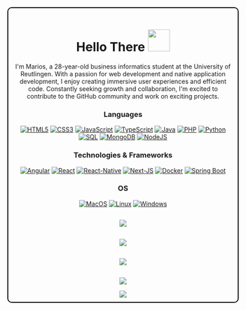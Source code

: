 <div style="width: 100%; padding: 10px; text-align:center; border: 2px solid black; border-radius: 10px;">

# Hello There <img style="width:50px; height:50px;" src="https://lumiere-a.akamaihd.net/v1/images/image_24de51ea.gif" />

I'm Marios, a 28-year-old business informatics student at the University of Reutlingen. 
With a passion for web development and native application development, 
I enjoy creating immersive user experiences and efficient code. Constantly seeking growth and collaboration, 
I'm excited to contribute to the GitHub community and work on exciting projects.

### Languages
[![HTML5](https://img.shields.io/badge/html5-black?style=for-the-badge&logo=html5)](https://github.com/whoismarios)
[![CSS3](https://img.shields.io/badge/css3-black?style=for-the-badge&logo=css3)](https://github.com/whoismarios)
[![JavaScript](https://img.shields.io/badge/javascript-black?style=for-the-badge&logo=javascript)](https://github.com/whoismarios)
[![TypeScript](https://img.shields.io/badge/typescript-black?style=for-the-badge&logo=typescript)](https://github.com/whoismarios)
[![Java](https://img.shields.io/badge/java-black?style=for-the-badge&logo=openjdk)](https://github.com/whoismarios)
[![PHP](https://img.shields.io/badge/php-black?style=for-the-badge&logo=php&logoColor=white)](https://github.com/whoismarios)
[![Python](https://img.shields.io/badge/python-black?style=for-the-badge&logo=python)](https://github.com/whoismarios)
[![SQL](https://img.shields.io/badge/sql-black?style=for-the-badge&logo=mysql)](https://github.com/whoismarios)
[![MongoDB](https://img.shields.io/badge/mongo-black?style=for-the-badge&logo=mongodb)](https://github.com/whoismarios)
[![NodeJS](https://img.shields.io/badge/node-black?style=for-the-badge&logo=nodejs)](https://github.com/whoismarios)

### Technologies & Frameworks
[![Angular](https://img.shields.io/badge/angular-black?style=for-the-badge&logo=angular)](https://github.com/whoismarios)
[![React](https://img.shields.io/badge/react-black?style=for-the-badge&logo=react)](https://github.com/whoismarios)
[![React-Native](https://img.shields.io/badge/react-native-black?style=for-the-badge&logo=react)](https://github.com/whoismarios)
[![Next-JS](https://img.shields.io/badge/next-black?style=for-the-badge&logo=next-js)](https://github.com/whoismarios)
[![Docker](https://img.shields.io/badge/docker-black?style=for-the-badge&logo=docker)](https://github.com/whoismarios)
[![Spring Boot](https://img.shields.io/badge/spring-black?style=for-the-badge&logo=spring)](https://github.com/whoismarios)

### OS
[![MacOS](https://img.shields.io/badge/MacOS-black?style=for-the-badge&logo=MacOS)](https://github.com/whoismarios)
[![Linux](https://img.shields.io/badge/linux-black?style=for-the-badge&logo=Linux)](https://github.com/whoismarios)
[![Windows](https://img.shields.io/badge/Windows-black?style=for-the-badge&logo=Windows)](https://github.com/whoismarios)


<div style="width: 100%; display: flex; flex-direction:column; align-items:center; justify-content:space-evenly;">
  <p>
    <img src="http://github-profile-summary-cards.vercel.app/api/cards/profile-details?username=whoismarios&theme=transparent" />
  </p>

  <p>
    <img src="https://github-readme-streak-stats.herokuapp.com/?user=whoismarios&hide_border=true&card_width=338&theme=transparent" />
  </p>

  <p>
    <img src="http://github-profile-summary-cards.vercel.app/api/cards/stats?username=whoismarios&theme=transparent" />
  </p>

  <p>
    <img src="https://github-readme-stats.vercel.app/api/top-langs/?username=whoismarios&langs_count=10&exclude_repo=&hide=jupyter%20notebook,vim%20script,cmake,makefile,batchfile,emacs%20lisp,css,html&hide_border=true&theme=transparent" />
  </p>
</div>

<div>
  <a href="https://github.com/whoismarios">
    <img src="https://komarev.com/ghpvc/?username=whoismarios" />
  </a>
</div>

</div>

